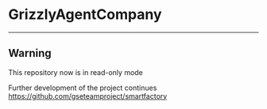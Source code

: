 # GrizzlyAgentCompany

---
**Warning**
---

This repository now is in read-only mode

Further development of the project continues https://github.com/gseteamproject/smartfactory
